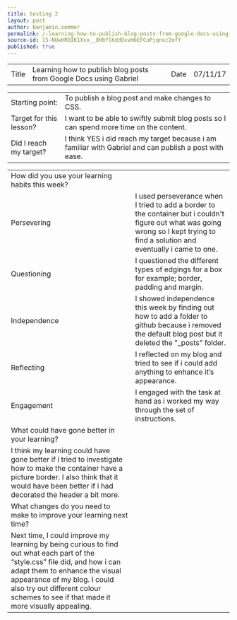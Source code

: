 ```yaml
---
title: testing 2
layout: post
author: benjamin.sommer
permalink: /-learning-how-to-publish-blog-posts-from-google-docs-using-gabriel/
source-id: 15-NUwHROIK1Xxo__8HbYlKddOxvHbEFCuPjqnxc2ofY
published: true
---
```

<table>
  <tr>
    <td>Title</td>
    <td>Learning how to publish blog posts from Google Docs using Gabriel</td>
    <td>Date</td>
    <td>07/11/17</td>
  </tr>
</table>


<table>
  <tr>
    <td>Starting point:</td>
    <td>To publish a blog post and make changes to CSS.</td>
  </tr>
  <tr>
    <td>Target for this lesson?</td>
    <td>I want to be able to swiftly submit blog posts so I can spend more time on the content.</td>
  </tr>
  <tr>
    <td>Did I reach my target? </td>
    <td>I think YES i did reach my target because i am familiar with Gabriel and can publish a post with ease.</td>
  </tr>
</table>


<table>
  <tr>
    <td>How did you use your learning habits this week?</td>
    <td></td>
  </tr>
  <tr>
    <td>Persevering</td>
    <td>I used perseverance when I tried to add a border to the container but i couldn't figure out what was going wrong so I kept trying to find a solution and eventually i came to one.  </td>
  </tr>
  <tr>
    <td>Questioning</td>
    <td>I questioned the different types of edgings for a box for example; border, padding and margin.</td>
  </tr>
  <tr>
    <td>Independence</td>
    <td>I showed independence this week by finding out how to add a folder to github because i removed the default blog post but it deleted the "_posts" folder.</td>
  </tr>
  <tr>
    <td>Reflecting</td>
    <td>I reflected on my blog and tried to see if i could add anything to enhance it’s appearance.</td>
  </tr>
  <tr>
    <td>Engagement</td>
    <td>I engaged with the task at hand as i worked my way through the set of instructions.</td>
  </tr>
  <tr>
    <td>What could have gone better in your learning?</td>
    <td></td>
  </tr>
  <tr>
    <td>I think my learning could have gone better if i tried to investigate how to make the container have a picture border. I also think that it would have been better if i had decorated the header a bit more.</td>
    <td></td>
  </tr>
  <tr>
    <td>What changes do you need to make to improve your learning next time?</td>
    <td></td>
  </tr>
  <tr>
    <td>Next time, I could improve my learning by being curious to find out what each part of the “style.css”  file did, and how i can adapt them to enhance the visual appearance of my blog. I could also try out different colour schemes to see if that made it more visually appealing.</td>
    <td></td>
  </tr>
</table>


